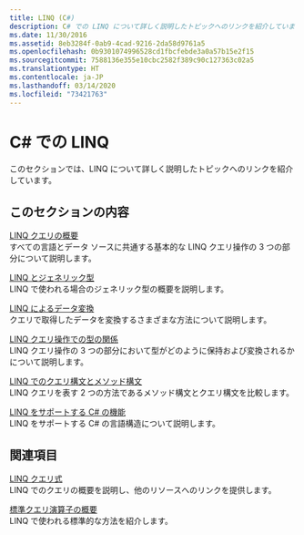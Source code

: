 ```yaml
---
title: LINQ (C#)
description: C# での LINQ について詳しく説明したトピックへのリンクを紹介しています。
ms.date: 11/30/2016
ms.assetid: 8eb3284f-0ab9-4cad-9216-2da58d9761a5
ms.openlocfilehash: 0b9301074996528cd1fbcfebde3a0a57b15e2f15
ms.sourcegitcommit: 7588136e355e10cbc2582f389c90c127363c02a5
ms.translationtype: HT
ms.contentlocale: ja-JP
ms.lasthandoff: 03/14/2020
ms.locfileid: "73421763"
---
```

# <a name="linq-in-c"></a>C\# での LINQ

このセクションでは、LINQ について詳しく説明したトピックへのリンクを紹介しています。

## <a name="in-this-section"></a>このセクションの内容

[LINQ クエリの概要](../programming-guide/concepts/linq/introduction-to-linq-queries.md)  
すべての言語とデータ ソースに共通する基本的な LINQ クエリ操作の 3 つの部分について説明します。  

[LINQ とジェネリック型](../programming-guide/concepts/linq/linq-and-generic-types.md)  
LINQ で使われる場合のジェネリック型の概要を説明します。

[LINQ によるデータ変換](../programming-guide/concepts/linq/data-transformations-with-linq.md)  
クエリで取得したデータを変換するさまざまな方法について説明します。

[LINQ クエリ操作での型の関係](../programming-guide/concepts/linq/type-relationships-in-linq-query-operations.md)  
LINQ クエリ操作の 3 つの部分において型がどのように保持および変換されるかについて説明します。

[LINQ でのクエリ構文とメソッド構文](../programming-guide/concepts/linq/query-syntax-and-method-syntax-in-linq.md)  
LINQ クエリを表す 2 つの方法であるメソッド構文とクエリ構文を比較します。

[LINQ をサポートする C# の機能](../programming-guide/concepts/linq/features-that-support-linq.md)  
LINQ をサポートする C# の言語構造について説明します。

## <a name="related-sections"></a>関連項目

[LINQ クエリ式](index.md)  
LINQ でのクエリの概要を説明し、他のリソースへのリンクを提供します。

[標準クエリ演算子の概要](../programming-guide/concepts/linq/standard-query-operators-overview.md)  
LINQ で使われる標準的な方法を紹介します。
